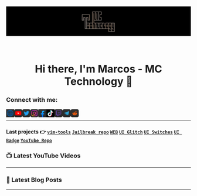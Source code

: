 [![MC Technology](src/mctechnology_extendido.GIF)](https://www.youtube.com/channel/UC_mYh5PYPHBJ5YYUj8AIkcw)
<div align="center">
  <br> <h1> Hi there, I'm Marcos - MC Technology 👋 </h1>
</div>

### Connect with me:

[<img align="left" alt="mctechnology17.com" width="22px" src="./src/web.png" />][website]
[<img align="left" alt="MC Technology | YouTube" width="22px" src="./src/youtube.png" />][youtube]
[<img align="left" alt="@mctechnology17 | Twitter" width="22px" src="./src/twitter.png" />][twitter]
[<img align="left" alt="@mctechnology17 | Instagram" width="22px" src="./src/instagram.png" />][instagram]
[<img align="left" alt="MC Technology17 | Facebook" width="22px" src="./src/facebook.png" />][facebook]
[<img align="left" alt="@mctechnology17 | Tiktok" width="22px" src="./src/tiktok.png" />][tiktok]
[<img align="left" alt="@mctechnology17 | Twicht" width="22px" src="./src/twitch.png" />][twitch]
[<img align="left" alt="@mctechnology17 | Telegram" width="22px" src="./src/telegram.png" />][telegram]
[<img align="left" alt="@mctechnology17 | Reddit" width="22px" src="./src/reddit.png" />][reddit]

<br />

---

<h4 align="left">
  <a>Last projects 👉</a>
  <a href="https://github.com/mctechnology17/vim-tools" target="_blank"><code>vim-tools</code></a>
  <a href="https://mctechnology17.github.io/" target="_blank"><code>Jailbreak repo</code></a>
  <a href="https://mctechnology17.com" target="_blank"><code>WEB</code></a>
  <a href="https://repo.packix.com/package/com.mctechnology.uiglitch/" target="_blank"><code>UI Glitch</code></a>
  <a href="https://repo.packix.com/package/com.mctechnology.uiswitches/" target="_blank"><code>UI Switches</code></a>
  <a href="https://repo.packix.com/package/com.mctechnology.uibadge/" target="_blank"><code>UI Badge</code></a>
  <a href="https://github.com/mctechnology17/youtube_repo_mc_technology" target="_blank"><code>YouTube Repo</code></a>
</h4>

### 📺 Latest YouTube Videos

<!-- YOUTUBE:START -->
<!-- YOUTUBE:END -->


---

### 📕 Latest Blog Posts

<!-- BLOG-POST-LIST:START -->
<!-- BLOG-POST-LIST:END -->


---

[website]: https://mctechnology17.com
[twitter]: https://twitter.com/mctechnology17
[youtube]: https://www.youtube.com/channel/UC_mYh5PYPHBJ5YYUj8AIkcw?view_as=subscriber
[instagram]: https://www.instagram.com/mctechnology17/
[twitch]: https://www.twitch.tv/mctechnology17
[tiktok]: https://www.tiktok.com/@mctechnology17
[facebook]: https://m.facebook.com/mctechnology17/
[telegram]: https://t.me/mctechnology
[reddit]:https://www.reddit.com/user/mctechnology17
